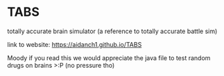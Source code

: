 # TABS
totally accurate brain simulator (a reference to totally accurate battle sim)

link to website: https://aidanch1.github.io/TABS

Moody if you read this we would appreciate the java file to test random drugs on brains >:P (no pressure tho)
